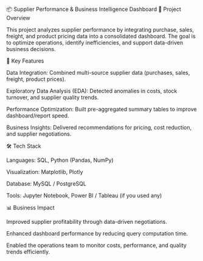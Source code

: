 📦 Supplier Performance & Business Intelligence Dashboard
📌 Project Overview

This project analyzes supplier performance by integrating purchase, sales, freight, and product pricing data into a consolidated dashboard. The goal is to optimize operations, identify inefficiencies, and support data-driven business decisions.

🔑 Key Features

Data Integration: Combined multi-source supplier data (purchases, sales, freight, product prices).

Exploratory Data Analysis (EDA): Detected anomalies in costs, stock turnover, and supplier quality trends.

Performance Optimization: Built pre-aggregated summary tables to improve dashboard/report speed.

Business Insights: Delivered recommendations for pricing, cost reduction, and supplier negotiations.

🛠️ Tech Stack

Languages: SQL, Python (Pandas, NumPy)

Visualization: Matplotlib, Plotly

Database: MySQL / PostgreSQL

Tools: Jupyter Notebook, Power BI / Tableau (if you used any)

📊 Business Impact

Improved supplier profitability through data-driven negotiations.

Enhanced dashboard performance by reducing query computation time.

Enabled the operations team to monitor costs, performance, and quality trends efficiently.
